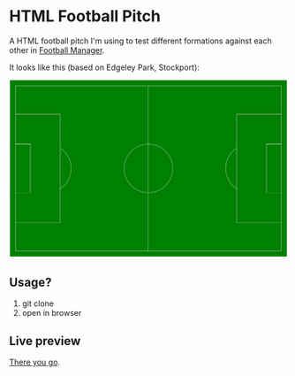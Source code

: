 # HTML Football Pitch

A HTML football pitch I'm using to test different formations against each other in [Football Manager](http://footballmanager.com).

It looks like this (based on Edgeley Park, Stockport):

![](https://github.com/danstefancu/html-football-pitch/blob/master/assets/preview.png)

## Usage?

1. git clone
2. open in browser

## Live preview

[There you go](http://danstefancu.github.io/html-football-pitch/).
